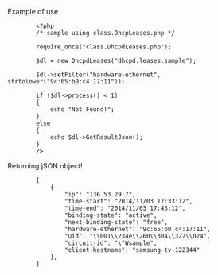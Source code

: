 Example of use

            <?php
            /* sample using class.DhcpLeases.php */

            require_once("class.DhcpdLeases.php");

            $dl = new DhcpdLeases("dhcpd.leases.sample");

            $dl->setFilter("hardware-ethernet", strtolower("9c:65:b0:c4:17:11"));

            if ($dl->process() < 1)
            {
                echo "Not Found!";
            }
            else
            {
                echo $dl->GetResultJson();
            }
            ?>

Returning jSON object!

            [
                {
                    "ip": "136.53.29.7",
                    "time-start": "2014/11/03 17:33:12",
                    "time-end": "2014/11/03 17:43:12",
                    "binding-state": "active",
                    "next-binding-state": "free",
                    "hardware-ethernet": "9c:65:b0:c4:17:11",
                    "uid": "\\001\\234e\\260\\304\\327\\024",
                    "circuit-id": "\"Wsample",
                    "client-hostname": "samsung-tv-122344"
                },
            ]

